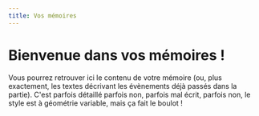 ```yaml
---
title: Vos mémoires
---
```


# Bienvenue dans vos mémoires !

Vous pourrez retrouver ici le contenu de votre mémoire (ou, plus exactement, les textes décrivant les évènements déjà passés dans la partie). C'est parfois détaillé parfois non, parfois mal écrit, parfois non, le style est à géométrie variable, mais ça fait le boulot !
